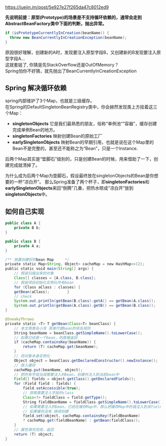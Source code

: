 https://juejin.im/post/5e927e27f265da47c8012ed9  

**先说明前提：原型(Prototype)的场景是不支持循环依赖的，通常会走到AbstractBeanFactory类中下面的判断，抛出异常。**
```java
if (isPrototypeCurrentlyInCreation(beanName)) {
  throw new BeanCurrentlyInCreationException(beanName);
}
```
原因很好理解，创建新的A时，发现要注入原型字段B，又创建新的B发现要注入原型字段A...  
这就套娃了, 你猜是先StackOverflow还是OutOfMemory？  
Spring怕你不好猜，就先抛出了BeanCurrentlyInCreationException

## Spring 解决循环依赖
spring内部维护了3个Map，也就是三级缓存。  
在Spring的DefaultSingletonBeanRegistry类中，你会赫然发现类上方挂着这三个Map：  
- **singletonObjects** 它是我们最熟悉的朋友，俗称“单例池”“容器”，缓存创建完成单例Bean的地方。
- **singletonFactories** 映射创建Bean的原始工厂
- **earlySingletonObjects** 映射Bean的早期引用，也就是说在这个Map里的Bean不是完整的，甚至还不能称之为“Bean”，只是一个Instance.

后两个Map其实是“垫脚石”级别的，只是创建Bean的时候，用来借助了一下，创建完成就清掉了。  

为什么成为后两个Map为垫脚石，假设最终放在singletonObjects的Bean是你想要的一杯“凉白开”。
那么Spring准备了两个杯子，即**singletonFactories**和**earlySingletonObjects**来回“倒腾”几番，把热水晾成“凉白开”放到**singletonObjects**中。  

## 如何自己实现 

```java
public class A { 
    private B b;
}
```

```java
public class B {
    private A a;
}
```

```java
/** 放置创建好的bean Map     */    
private static Map<String, Object> cacheMap = new HashMap<>(2);
public static void main(String[] args) {
    // 假装扫描出来的对象        
    Class[] classes = {A.class, B.class};        
    // 假装项目初始化实例化所有bean        
    for (Class aClass : classes) {
    getBean(aClass);        }        
    // check       
    System.out.println(getBean(B.class).getA() == getBean(A.class));
    System.out.println(getBean(A.class).getB() == getBean(B.class)); 
}

@SneakyThrows    
private static <T> T getBean(Class<T> beanClass) {  
    // 本文用类名小写 简单代替bean的命名规则    
    String beanName = beanClass.getSimpleName().toLowerCase();      
    // 如果已经是一个bean，则直接返回      
    if (cacheMap.containsKey(beanName)) {    
        return (T) cacheMap.get(beanName);     
    }      
    // 将对象本身实例化  
    Object object = beanClass.getDeclaredConstructor().newInstance();      
    // 放入缓存  
    cacheMap.put(beanName, object);    
    // 把所有字段当成需要注入的bean，创建并注入到当前bean中      
    Field[] fields = object.getClass().getDeclaredFields();  
    for (Field field : fields) {    
        field.setAccessible(true);        
        // 获取需要注入字段的class     
        Class<?> fieldClass = field.getType();     
        String fieldBeanName = fieldClass.getSimpleName().toLowerCase();   
        // 如果需要注入的bean，已经在缓存Map中，那么把缓存Map中的值注入到该field即可             
        // 如果缓存没有 继续创建       
        field.set(object, cacheMap.containsKey(fieldBeanName)      
        ? cacheMap.get(fieldBeanName) : getBean(fieldClass));   
    }    
    // 属性填充完成，返回   
    return (T) object;   
}



```


